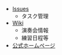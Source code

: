 * [Issues](Issues)
  * タスク管理
* [Wiki](Wiki)  
  * 演奏会情報
  * 練習日程等
* [公式ホームページ](https://samstagorchestra.wixsite.com/samstag-orchestra)